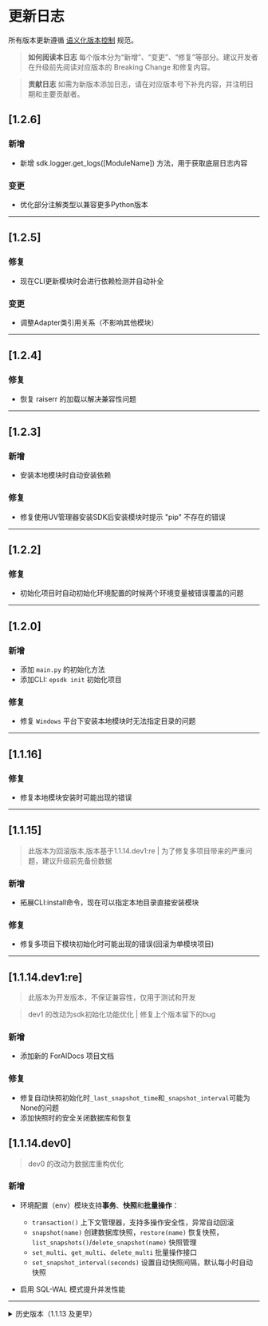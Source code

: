 # 更新日志

所有版本更新遵循 [语义化版本控制](https://semver.org/lang/zh-CN/) 规范。

> **如何阅读本日志**
> 每个版本分为“新增”、“变更”、“修复”等部分。建议开发者在升级前先阅读对应版本的 Breaking Change 和修复内容。

> **贡献日志**
> 如需为新版本添加日志，请在对应版本号下补充内容，并注明日期和主要贡献者。

## [1.2.6]
### 新增
- 新增 sdk.logger.get_logs([ModuleName]) 方法，用于获取底层日志内容
### 变更
- 优化部分注解类型以兼容更多Python版本

---

## [1.2.5]
### 修复
- 现在CLI更新模块时会进行依赖检测并自动补全
### 变更
- 调整Adapter类引用关系（不影响其他模块）

---

## [1.2.4]
### 修复
- 恢复 raiserr 的加载以解决兼容性问题

---

## [1.2.3]
### 新增
- 安装本地模块时自动安装依赖

### 修复
- 修复使用UV管理器安装SDK后安装模块时提示 "pip" 不存在的错误

---

## [1.2.2]

### 修复
- 初始化项目时自动初始化环境配置的时候两个环境变量被错误覆盖的问题

---

## [1.2.0]
### 新增
- 添加 `main.py` 的初始化方法
- 添加CLI: `epsdk init` 初始化项目

### 修复
- 修复 `Windows` 平台下安装本地模块时无法指定目录的问题

---

## [1.1.16]
### 修复
- 修复本地模块安装时可能出现的错误

---

## [1.1.15]
> 此版本为回滚版本,版本基于1.1.14.dev1:re | 为了修复多项目带来的严重问题，建议升级前先备份数据
### 新增
- 拓展CLI:install命令，现在可以指定本地目录直接安装模块

### 修复
- 修复多项目下模块初始化时可能出现的错误(回滚为单模块项目)

---
## [1.1.14.dev1:re]
> 此版本为开发版本，不保证兼容性，仅用于测试和开发

> dev1 的改动为sdk初始化功能优化 | 修复上个版本留下的bug
### 新增
- 添加新的 ForAIDocs 项目文档

### 修复
- 修复自动快照初始化时`_last_snapshot_time`和`_snapshot_interval`可能为None的问题
- 添加快照时的安全关闭数据库和恢复

## [1.1.14.dev0]
> dev0 的改动为数据库重构优化

### 新增
- 环境配置（env）模块支持**事务**、**快照**和**批量操作**：
  - `transaction()` 上下文管理器，支持多操作安全性，异常自动回滚
  - `snapshot(name)` 创建数据库快照，`restore(name)` 恢复快照，`list_snapshots()`/`delete_snapshot(name)` 快照管理
  - `set_multi`、`get_multi`、`delete_multi` 批量操作接口
  - `set_snapshot_interval(seconds)` 设置自动快照间隔，默认每小时自动快照

- 启用 SQL-WAL 模式提升并发性能

---


<details>
<summary>历史版本（1.1.13 及更早）</summary>

## [1.1.12 - 1.1.13]
### 新增
-  默认模块源,现在直接执行 epsdk update 命令即可添加并更新官方模块源

### 变更
- 现在Adapter需要继承的类从sdk.SendDSL改为继承上层Send嵌套类,即重写为 class Send(super().Send)

### 修复
- 修复CLI-Origin选择协议时未正确显示所有协议的问题

---

## [1.1.11]

### 新增
- 新增 `run` CLI 命令，支持运行脚本并可选热重载模式
- 新增 `show_topology()` 工具函数，可视化显示模块依赖关系
- 适配器新增指数退避重试机制，失败后自动延迟重试

### 变更
- 重构适配器重启逻辑，使用渐进式延迟重试策略
- 将模块依赖关系存储到环境变量中
- 改进 CLI 输出格式和交互体验

### 修复
- 修复模块状态更新时未同步更新模块信息的问题

---

## [1.1.10]

### 新增
- 支持通过 `hasattr(sdk.adapter, '<platform>')` 检查平台适配器是否存在
- 对短平台名（≤10字符）自动注册所有大小写组合形式（如 `qq`, `qQ`, `Qq`, `QQ`）
- 对长平台名注入 `.lower()`, `.upper()`, `.capitalize()` 三种形式以提升兼容性

---

## [1.1.9]
### 新增
- `adapter.<AdapterRegName>.on` 修饰器现在不强制要求传入事件类型
- `adapter.<AdapterRegName>.add_handler(event_type, handler)` 方法，用于运行时动态注册事件处理器
- 支持调用 `add_handler(handler)` 单参数形式，默认监听所有事件（等价于 `"*"`）

### 变更
- 更新 `adapter` 实现，支持通过任意大小写形式访问适配器（如 `adapter.QQ`、`adapter.qq`）
- 新增 `AdapterManager.get()` 对大小写不敏感的支持，提升平台查找兼容性

---

## [1.1.8]
### 变更
- 移动环境变量加载至初始化函数内
- 添加 SDK 初始化日志输出
- 调整 SendDSLBase.To 方法，支持可选参数
- 更新 logger 中的致命错误处理方式

---

## [1.1.7]
### 变更
- 修改 adapter.startup() 方法，引入 `scheduled_adapters` 集合用于防止重复调度相同适配器实例
- 调整日志输出逻辑，减少“已被其他协程启动”类提示，仅保留关键启动信息

### 修复
- 解决在并发启动多个同实例适配器时产生的冗余任务与日志问题

---

## [1.1.6]
### 修复
- 优化了模块扫描逻辑，避免重复加载模块

## [1.1.5]
### 变更
- adapter.start 变更为单例factory，避免重复创建实例

## [1.1.4]
### 修复
- 我们不再希望模块通过 register_adapters() 实例方法来注册适配器（因为需要实例化 Main），改为在模块 __init__() 方法中通过定义类似 moduleInfo 的结构实现Adapter

## [1.1.3]

### 变更
- 重构 init() 函数结构，分阶段处理模块扫描、依赖解析、适配器注册、Main 实例化

## [1.1.2]
### 修复
- 修复adapter模块中重启模块的方法

## [1.1.1]
### 新增
- **新增 SDK 初始化时自动生成 `env.py` 配置文件的功能**，若文件不存在，则生成带注释和示例的模板文件

---

## [1.1.0]

### 新增
- 新增全局异常钩子机制，捕获非 SDK 抛出的异常并重定向至 `sdk.raiserr`
- 新增线程池任务异常处理逻辑，确保线程内错误被捕获
- 新增适配器自动重启机制，在异常时尝试 stop 后重新 start
- 新增适配器链式发送接口 `Send.To(...).Func()`，提供 DSL 风格的消息构建方式
- 支持开发者继承 `SendDSL` 类型并扩展 `.Func()` 方法

### 变更
- 优化异常处理流程，统一使用 `sdk.raiserr.CaughtExternalError` 处理外部异常
- 改进 `AdapterManager._run_adapter` 方法，支持失败重试与自动恢复

### 修复
- 修复了部分线程任务中未正确记录日志的问题

---

## [1.0.15]

### 新增
- 新增适配器模块支持，引入 adapter 模块，包含 BaseAdapter 基类与 adapter 实例。
- 支持模块通过实现 `register_adapters()` 方法注册平台适配器，并在初始化阶段自动加载。
- 提供 `sdk.adapter.register(platform_name, adapter_class)` 接口用于手动注册适配器。

### 变更
- 在 SDK 初始化流程中增加对模块 `register_adapters()` 方法的检查与执行逻辑。
- 优化 SDK 属性注册顺序，确保 adapter、BaseAdapter 正确挂载到 `sdk` 实例。
- 更新底层文档（REFERENCE），补充适配器机制说明。

### 修复
- 修复了部分异常场景下适配器注册失败时的日志输出问题。
- 优化错误捕获逻辑，避免因单个适配器注册失败导致模块初始化中断。

---

## [1.0.14]

### 新增
- 添加了工具模块 (util)，包含 `ExecAsync` 函数和 `@cache`, `@run_in_executor`, `@retry` 装饰器，用于简化开发过程并提高代码质量。
- `logger` 新增 `save_logs(path: str | list)` 方法，支持手动保存日志到指定路径
- `logger` 新增 `set_output_file(path: str | list)` 方法，支持配置日志输出路径
- `logger` 新增 `set_module_level(module: str, level: int)` 方法，支持按模块设置日志等级
- `logger` 新增 `catch` 装饰器，支持自动捕获和记录函数异常
- 新增`REFERENCE`文档，提供底层文档支持

### 变更
- 重构了环境管理和模块管理功能，将 `db` 模块拆分为 `EnvManager` 和 `ModuleManager`
- 优化了配置存储结构，引入系统级命名空间 `erispulse.system` 以隔离核心配置
- 修改了模块数据存储方式，使用前缀标识替代专用数据表
- 将各实例方法修改为在模块内部定义，方便被重写
- 重命名`errors` --> `raiserr`，并提供自定义错误
- 重命名`envManager` --> `db`，sdk实例无变化
- 删除除`aiohttp`外对于非标准库的依赖

### 修复
- 修复了日志保存功能中的文件编码问题，确保使用 UTF-8 编码
- 修复了日志输出文件功能中的多路径处理问题
- 修复安装模块时总提示需要更新源的问题

---

## [1.0.14.dev]
> 该版本起对于底层进行了较为较大的修改重构

### [1.0.14.dev3]

#### 新增
- 添加了工具模块 (util)，包含 `ExecAsync` 函数和 `@cache`, `@run_in_executor`, `@retry` 装饰器，用于简化开发过程并提高代码质量。

### [1.0.14.dev2]

#### 变更
- 重构了环境管理和模块管理功能，将 `db` 模块拆分为 `EnvManager` 和 `ModuleManager`
- 优化了配置存储结构，引入系统级命名空间 `erispulse.system` 以隔离核心配置
- 修改了模块数据存储方式，使用前缀标识替代专用数据表

---

### [1.0.14.dev1]

#### 新增
- `logger` 新增 `save_logs(path: str | list)` 方法，支持手动保存日志到指定路径
- `logger` 新增 `set_output_file(path: str | list)` 方法，支持配置日志输出路径
- `logger` 新增 `set_module_level(module: str, level: int)` 方法，支持按模块设置日志等级
- `logger` 新增 `catch` 装饰器，支持自动捕获和记录函数异常

#### 修复
- 修复了日志保存功能中的文件编码问题，确保使用 UTF-8 编码
- 修复了日志输出文件功能中的多路径处理问题

---

### [1.0.14.dev0]
#### 新增
- 新增`REFERENCE`文档，提供底层文档支持

#### 变更
- 将各实例方法修改为在模块内部定义，方便被重写
- 重命名`errors` --> `raiserr`，并提供自定义错误
- 重命名`envManager` --> `db`，sdk实例无变化
- 删除除`aiohttp`外对于非标准库的依赖
- 重构了日志系统，支持运行日志写入和模块级日志等级控制

#### 修复
- 修复安装模块时总提示需要更新源的问题

---

## [1.0.13] - 修复并发问题

### 修复
- 优化了多线程/异步任务调度逻辑，解决了模块在高并发环境下出现的竞态条件问题
- 修复了部分共享资源访问时未加锁导致的数据不一致问题

---

## [1.0.12] - 重大更新（Breaking Change）
> ⚠️ 此版本不兼容旧版本，请注意迁移事项

### 变更
- 重构模块 info 结构
- 修改 SDK 实例为伪指针，方便模块重写底层功能
- 移除了logger对 `rich` 的依赖
- 删除了强制传入模块 logger 的参数，请改用 `sdk.logger` 进行日志记录

---

## [1.0.11]

### 改进
- 优化了模块加载时对空可选依赖列表的处理，避免不必要的警告日志输出
- 改进了日志信息的清晰度，减少冗余提示，提升用户体验

---

## [1.0.10]

### 修复
- 修复了模块加载逻辑中可选依赖未正确加载的问题

### 改进
- 增强了日志输出，便于调试模块加载过程
- 改进了 `optional_dependencies` 的处理逻辑，支持部分依赖加载

---

## [1.0.9]

### 修复
- 修复了部分命令行参数的错误

---

## [1.0.8]

### 新增
- 现在包会被添加至系统环境，用户可以直接通过命令行 `ep` 或 `epsdk` 调用 CLI

---

## [1.0.7]

### 修复
- 修复了诸多小问题

---

## [1.0.6]

### 修复
- 修复了 SDK-CLI 中的颜色乱码问题

### 改进
- 将数据库调整为包内存储，以解决多进程问题

---

## [1.0.5]

### 改进
- 更新了 SDK 模块对于 pip 依赖安装的支持

---

## [1.0.4]

### 修复
- 修复了部分命令行不支持 logger 颜色代码的问题

### 改进
- 替换为 `rich` 库进行日志输出

</details>